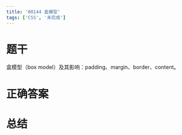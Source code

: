 ```yaml
---
title: '00144 盒模型'
tags: ['CSS', '未完成']
---
```


# 题干

盒模型（box model）及其影响：padding、margin、border、content。

# 正确答案



# 总结



<script>
  function func() {

  }
  
</script>